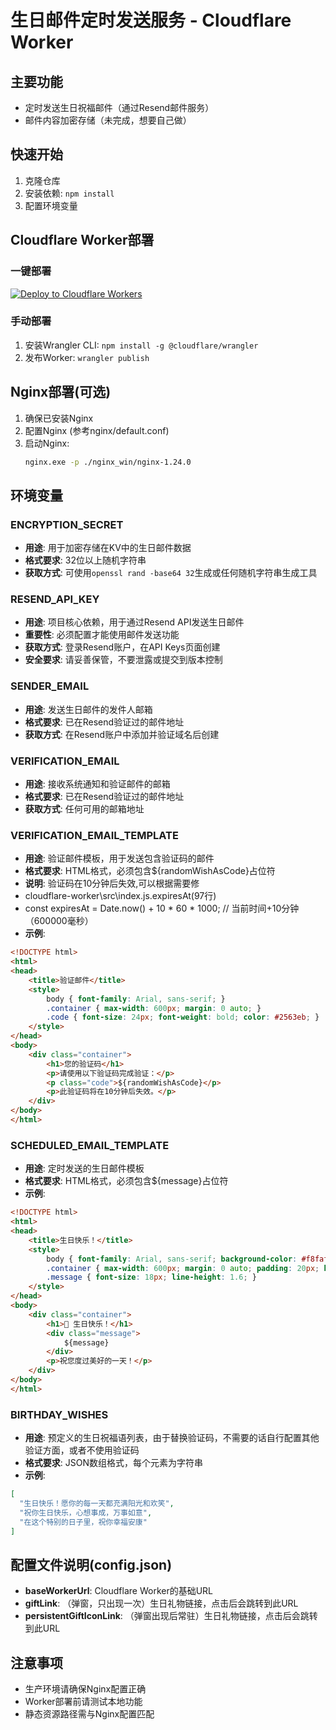# 生日邮件定时发送服务 - Cloudflare Worker

## 主要功能
- 定时发送生日祝福邮件（通过Resend邮件服务）
- 邮件内容加密存储（未完成，想要自己做）

## 快速开始
1. 克隆仓库
2. 安装依赖: `npm install`
3. 配置环境变量

## Cloudflare Worker部署
### 一键部署
[![Deploy to Cloudflare Workers](https://deploy.workers.cloudflare.com/button)](https://deploy.workers.cloudflare.com/?url=https://github.com/cfengli007/happy-pxt/tree/main/cloudflare-worker)

### 手动部署
1. 安装Wrangler CLI: `npm install -g @cloudflare/wrangler`
2. 发布Worker: `wrangler publish`

## Nginx部署(可选)
1. 确保已安装Nginx
2. 配置Nginx (参考nginx/default.conf)
3. 启动Nginx:
   ```bash
   nginx.exe -p ./nginx_win/nginx-1.24.0
   ```



## 环境变量

### ENCRYPTION_SECRET
- **用途**: 用于加密存储在KV中的生日邮件数据
- **格式要求**: 32位以上随机字符串
- **获取方式**: 可使用`openssl rand -base64 32`生成或任何随机字符串生成工具



### RESEND_API_KEY
- **用途**: 项目核心依赖，用于通过Resend API发送生日邮件
- **重要性**: 必须配置才能使用邮件发送功能
- **获取方式**: 登录Resend账户，在API Keys页面创建
- **安全要求**: 请妥善保管，不要泄露或提交到版本控制

### SENDER_EMAIL
- **用途**: 发送生日邮件的发件人邮箱
- **格式要求**: 已在Resend验证过的邮件地址
- **获取方式**: 在Resend账户中添加并验证域名后创建

### VERIFICATION_EMAIL
- **用途**: 接收系统通知和验证邮件的邮箱
- **格式要求**: 已在Resend验证过的邮件地址
- **获取方式**: 任何可用的邮箱地址

### VERIFICATION_EMAIL_TEMPLATE
- **用途**: 验证邮件模板，用于发送包含验证码的邮件
- **格式要求**: HTML格式，必须包含${randomWishAsCode}占位符
- **说明**: 验证码在10分钟后失效,可以根据需要修
- cloudflare-worker\src\index.js.expiresAt(97行)
- const expiresAt = Date.now() + 10 * 60 * 1000; // 当前时间+10分钟（600000毫秒）
- **示例**: 
```html
<!DOCTYPE html>
<html>
<head>
    <title>验证邮件</title>
    <style>
        body { font-family: Arial, sans-serif; }
        .container { max-width: 600px; margin: 0 auto; }
        .code { font-size: 24px; font-weight: bold; color: #2563eb; }
    </style>
</head>
<body>
    <div class="container">
        <h1>您的验证码</h1>
        <p>请使用以下验证码完成验证：</p>
        <p class="code">${randomWishAsCode}</p>
        <p>此验证码将在10分钟后失效。</p>
    </div>
</body>
</html>
```

### SCHEDULED_EMAIL_TEMPLATE
- **用途**: 定时发送的生日邮件模板
- **格式要求**: HTML格式，必须包含${message}占位符
- **示例**: 
```html
<!DOCTYPE html>
<html>
<head>
    <title>生日快乐！</title>
    <style>
        body { font-family: Arial, sans-serif; background-color: #f8fafc; }
        .container { max-width: 600px; margin: 0 auto; padding: 20px; background: white; border-radius: 8px; }
        .message { font-size: 18px; line-height: 1.6; }
    </style>
</head>
<body>
    <div class="container">
        <h1>🎉 生日快乐！</h1>
        <div class="message">
            ${message}
        </div>
        <p>祝您度过美好的一天！</p>
    </div>
</body>
</html>
```

### BIRTHDAY_WISHES
- **用途**: 预定义的生日祝福语列表，由于替换验证码，不需要的话自行配置其他验证方面，或者不使用验证码
- **格式要求**: JSON数组格式，每个元素为字符串
- **示例**: 
```json
[
  "生日快乐！愿你的每一天都充满阳光和欢笑",
  "祝你生日快乐，心想事成，万事如意",
  "在这个特别的日子里，祝你幸福安康"
]
```


## 配置文件说明(config.json)

- **baseWorkerUrl**: Cloudflare Worker的基础URL
- **giftLink**: （弹窗，只出现一次）生日礼物链接，点击后会跳转到此URL
- **persistentGiftIconLink**: （弹窗出现后常驻）生日礼物链接，点击后会跳转到此URL

## 注意事项
- 生产环境请确保Nginx配置正确
- Worker部署前请测试本地功能
- 静态资源路径需与Nginx配置匹配